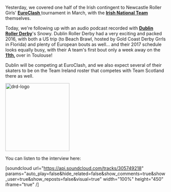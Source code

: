 <html><body><p>Yesterday, we covered one half of the Irish contingent to Newcastle Roller Girls' <a href="https://www.facebook.com/events/365884340424845/"><strong>EuroClash</strong> </a>tournament in March, with the <strong><a href="https://www.scottishrollerderbyblog.com/2017/02/02/euroclash-interviews-team-ireland-roller-derby/">Irish National Team</a></strong> themselves.

Today, we're following up with an audio podcast recorded with <strong><a href="http://www.dublinrollerderby.com/">Dublin Roller Derby</a></strong>'s Snowy. Dublin Roller Derby had a very exciting and packed 2016, with both a US trip (to Beach Brawl, hosted by Gold Coast Derby Grrls in Florida) and plenty of European bouts as well... and their 2017 schedule looks equally busy, with their A team's first bout only a week away on the <strong><a href="https://www.facebook.com/events/1743272762668788/">11th</a>, </strong>over in Toulouse!

Dublin will be competing at EuroClash, and we also expect several of their skaters to be on the Team Ireland roster that competes with Team Scotland there as well.

<img class=" size-full wp-image-13744 aligncenter" src="/2017/01/drd-logo.png" alt="drd-logo" width="200" height="213">

You can listen to the interview here:

[soundcloud url="https://api.soundcloud.com/tracks/305749218" params="auto_play=false&amp;hide_related=false&amp;show_comments=true&amp;show_user=true&amp;show_reposts=false&amp;visual=true" width="100%" height="450" iframe="true" /]</p></body></html>
